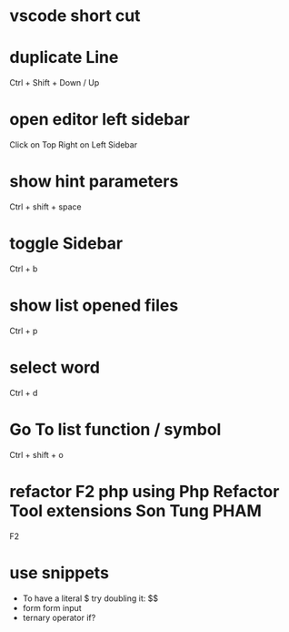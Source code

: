 # vscode short cut

# duplicate Line
Ctrl + Shift + Down / Up

# open editor left sidebar
Click on  Top Right on Left Sidebar

# show hint parameters
Ctrl + shift + space

# toggle Sidebar
Ctrl + b

# show list opened files
Ctrl + p

# select word
Ctrl + d

# Go To list function / symbol
Ctrl + shift + o

# refactor F2 php using Php Refactor Tool extensions Son Tung PHAM
F2 

# use snippets
- To have a literal $ try doubling it: $$
- form form input
- ternary operator if?

